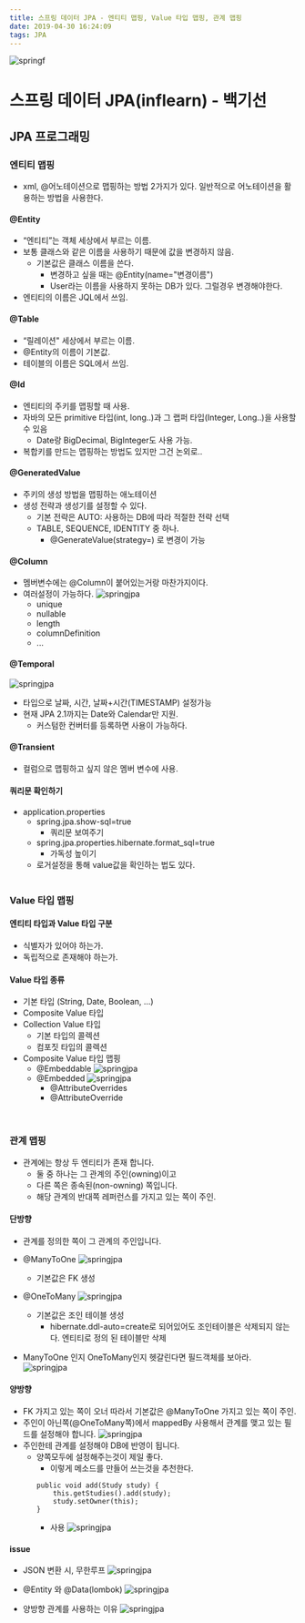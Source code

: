 ```yaml
---
title: 스프링 데이터 JPA - 엔티티 맵핑, Value 타입 맵핑, 관계 맵핑
date: 2019-04-30 16:24:09
tags: JPA
---
```

![springf](/images/jpa_logo.png)
# 스프링 데이터 JPA(inflearn) - 백기선 
## JPA 프로그래밍

### 엔티티 맵핑
- xml, @어노테이션으로 맵핑하는 방법 2가지가 있다. 일반적으로 어노테이션을 활용하는 방법을 사용한다.

#### @Entity
- “엔티티”는 객체 세상에서 부르는 이름.
- 보통 클래스와 같은 이름을 사용하기 때문에 값을 변경하지 않음.
    - 기본값은 클래스 이름을 쓴다.
        - 변경하고 싶을 때는 @Entity(name="변경이름")
        - User라는 이름을 사용하지 못하는 DB가 있다. 그럴경우 변경해야한다.
- 엔티티의 이름은 JQL에서 쓰임.

#### @Table
- “릴레이션" 세상에서 부르는 이름.
- @Entity의 이름이 기본값.
- 테이블의 이름은 SQL에서 쓰임.

#### @Id
- 엔티티의 주키를 맵핑할 때 사용.
- 자바의 모든 primitive 타입(int, long..)과 그 랩퍼 타입(Integer, Long..)을 사용할 수 있음
    - Date랑 BigDecimal, BigInteger도 사용 가능.
- 복합키를 만드는 맵핑하는 방법도 있지만 그건 논외로..

#### @GeneratedValue
- 주키의 생성 방법을 맵핑하는 애노테이션
- 생성 전략과 생성기를 설정할 수 있다.
    - 기본 전략은 AUTO: 사용하는 DB에 따라 적절한 전략 선택
    - TABLE, SEQUENCE, IDENTITY 중 하나.
        - @GenerateValue(strategy=) 로 변경이 가능

#### @Column
- 멤버변수에는 @Column이 붙어있는거랑 마찬가지이다.
- 여러설정이 가능하다. 
    ![springjpa](/images/jpa/jpa03-1.png)
    - unique
    - nullable
    - length
    - columnDefinition
    - ...

#### @Temporal
![springjpa](/images/jpa/jpa03-2.png)
- 타입으로 날짜, 시간, 날짜+시간(TIMESTAMP) 설정가능
- 현재 JPA 2.1까지는 Date와 Calendar만 지원.
    - 커스텀한 컨버터를 등록하면 사용이 가능하다.

#### @Transient
- 컬럼으로 맵핑하고 싶지 않은 멤버 변수에 사용.

#### 쿼리문 확인하기
- application.properties
    - spring.jpa.show-sql=true
        - 쿼리문 보여주기
    - spring.jpa.properties.hibernate.format_sql=true
        - 가독성 높이기
    - 로거설정을 통해 value값을 확인하는 법도 있다.
<br><br>

### Value 타입 맵핑

#### 엔티티 타입과 Value 타입 구분
- 식별자가 있어야 하는가.
- 독립적으로 존재해야 하는가.

#### Value 타입 종류
- 기본 타입 (String, Date, Boolean, ...)
- Composite Value 타입
- Collection Value 타입
    - 기본 타입의 콜렉션
    - 컴포짓 타입의 콜렉션
- Composite Value 타입 맵핑
    - @Embeddable
    ![springjpa](/images/jpa/jpa03-3.png)
    - @Embedded
        ![springjpa](/images/jpa/jpa03-4.png)
        - @AttributeOverrides
        - @AttributeOverride
<br>

### 관계 맵핑
- 관계에는 항상 두 엔티티가 존재 합니다.
    - 둘 중 하나는 그 관계의 주인(owning)이고
    - 다른 쪽은 종속된(non-owning) 쪽입니다.
    - 해당 관계의 반대쪽 레퍼런스를 가지고 있는 쪽이 주인.

#### 단방향
- 관계를 정의한 쪽이 그 관계의 주인입니다.

- @ManyToOne
    ![springjpa](/images/jpa/jpa03-8.png)
    - 기본값은 FK 생성

- @OneToMany
    ![springjpa](/images/jpa/jpa03-10.png)
    - 기본값은 조인 테이블 생성
        - hibernate.ddl-auto=create로 되어있어도 조인테이블은 삭제되지 않는다.
        엔티티로 정의 된 테이블만 삭제
- ManyToOne 인지 OneToMany인지 헷갈린다면 필드객체를 보아라.
    ![springjpa](/images/jpa/jpa03-9.png)

#### 양방향
- FK 가지고 있는 쪽이 오너 따라서 기본값은 @ManyToOne 가지고 있는 쪽이 주인.
- 주인이 아닌쪽(@OneToMany쪽)에서 mappedBy 사용해서 관계를 맺고 있는 필드를 설정해야 합니다.
    ![springjpa](/images/jpa/jpa03-11.png)
- 주인한테 관계를 설정해야 DB에 반영이 됩니다.
    - 양쪽모두에 설정해주는것이 제일 좋다.
        - 이렇게 메소드를 만들어 쓰는것을 추천한다.
        ```
        public void add(Study study) {
            this.getStudies().add(study);
            study.setOwner(this);
        }
        ```
        - 사용
        ![springjpa](/images/jpa/jpa03-12.png)
        
    
    

    
#### issue
- JSON 변환 시, 무한루프
    ![springjpa](/images/jpa/jpa03-6.png)
    
- @Entity 와 @Data(lombok)
    ![springjpa](/images/jpa/jpa03-5.png)

- 양방향 관계를 사용하는 이유
    ![springjpa](/images/jpa/jpa03-7.png)
<br>

